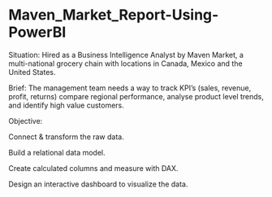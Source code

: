 # Maven_Market_Report-Using-PowerBI

Situation:
Hired as a Business Intelligence Analyst by Maven Market, a multi-national grocery chain with locations in Canada, Mexico and the United States.

Brief:
The management team needs a way to track KPI’s (sales, revenue, profit, returns) compare regional performance, analyse product level trends, and identify high value customers.

Objective:

Connect & transform the raw data.

Build a relational data model.

Create calculated columns and measure with DAX.

Design an interactive dashboard to visualize the data.
